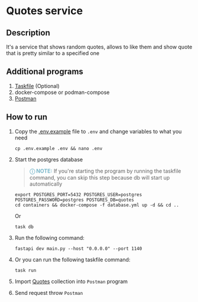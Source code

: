 # Quotes service

## Description

It's a service that shows random quotes, allows to like them and show quote that is pretty similar to a specified one

## Additional programs

1. [Taskfile](https://taskfile.dev/installation/) (Optional)
2. docker-compose or podman-compose
3. [Postman](https://www.postman.com/downloads/)

## How to run

1. Copy the [.env.example](.env.example) file to `.env` and change variables to what you need

   ```shell
   cp .env.example .env && nano .env
   ```

2. Start the postgres database

   > **<span style="color:#79b6c9">ⓘ NOTE:</span>** If you're starting the program by running the taskfile command, you
   can skip this step because db will start up automatically

   ```shell
   export POSTGRES_PORT=5432 POSTGRES_USER=postgres POSTGRES_PASSWORD=postgres POSTGRES_DB=quotes
   cd containers && docker-compose -f database.yml up -d && cd ..
   ```

   Or

   ```shell
   task db
   ```

3. Run the following command:

    ```shell
    fastapi dev main.py --host "0.0.0.0" --port 1140
    ```

4. Or you can run the following taskfile command:

    ```shell
    task run
    ```

5. Import [Quotes](./postman/Quotes.postman_collection.json) collection into `Postman` program
6. Send request throw `Postman`

